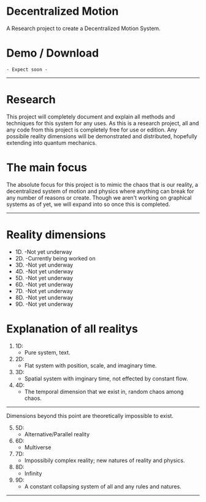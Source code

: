 # Decentralized Motion
 A Research project to create a Decentralized Motion System.

# Demo / Download
`- Expect soon -`

***

# Research
This project will completely document and explain all methods and techniques for this system for any uses. As this is a research project, all and any code from this project is completely free for use or edition. Any possibile reality dimensions will be demonstrated and distributed, hopefully extending into quantum mechanics.

# The main focus
The absolute focus for this project is to mimic the chaos that is our reality, a decentralized system of motion and physics where anything can break for any number of reasons or create. Though we aren't working on graphical systems as of yet, we will expand into so once this is completed.

***

# Reality dimensions
- 1D. -Not yet underway
- 2D. -Currently being worked on
- 3D. -Not yet underway
- 4D. -Not yet underway
- 5D. -Not yet underway
- 6D. -Not yet underway
- 7D. -Not yet underway
- 8D. -Not yet underway
- 9D. -Not yet underway

# Explanation of all realitys
1. 1D: 
    - Pure system, text.
2. 2D: 
    - Flat system with position, scale, and imaginary time.
3. 3D: 
    - Spatial system with imginary time, not effected by constant flow.
4. 4D: 
    - The temporal dimension that we exist in, random chaos among chaos.

***
Dimensions beyond this point are theoretically impossible to exist.

5. 5D: 
    - Alternative/Parallel reality
6. 6D: 
    - Multiverse
7. 7D: 
    - Impossibily complex reality; new natures of reality and physics.
8. 8D: 
    - Infinity
9. 9D: 
    - A constant collapsing system of all and any rules and natures.

***

